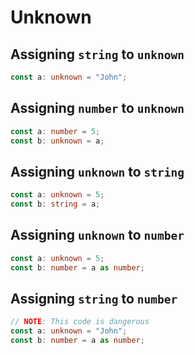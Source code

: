 # Unknown

## Assigning `string` to `unknown`

```typescript
const a: unknown = "John";
```

## Assigning `number` to `unknown`

```typescript
const a: number = 5;
const b: unknown = a;
```

## Assigning `unknown` to `string`

```typescript
const a: unknown = 5;
const b: string = a;
```

## Assigning `unknown` to `number`

```typescript
const a: unknown = 5;
const b: number = a as number;
```

## Assigning `string` to `number`

```typescript
// NOTE: This code is dangerous
const a: unknown = "John";
const b: number = a as number;
```
